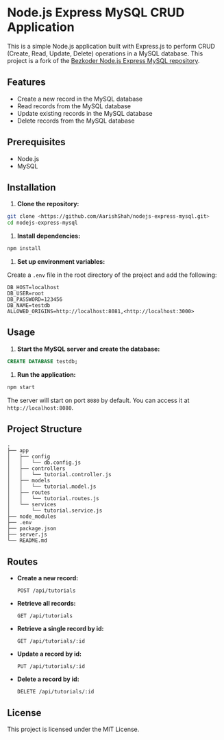 # Node.js Express MySQL CRUD Application

This is a simple Node.js application built with Express.js to perform CRUD (Create, Read, Update, Delete) operations in a MySQL database. This project is a fork of the [Bezkoder Node.js Express MySQL repository](https://github.com/bezkoder/nodejs-express-mysql).

## Features

- Create a new record in the MySQL database
- Read records from the MySQL database
- Update existing records in the MySQL database
- Delete records from the MySQL database

## Prerequisites

- Node.js
- MySQL

## Installation

1. **Clone the repository:**

```bash
git clone <https://github.com/AarishShah/nodejs-express-mysql.git>
cd nodejs-express-mysql

```

1. **Install dependencies:**

```bash
npm install

```

1. **Set up environment variables:**

Create a `.env` file in the root directory of the project and add the following:

```
DB_HOST=localhost
DB_USER=root
DB_PASSWORD=123456
DB_NAME=testdb
ALLOWED_ORIGINS=http://localhost:8081,<http://localhost:3000>

```

## Usage

1. **Start the MySQL server and create the database:**

```sql
CREATE DATABASE testdb;

```

1. **Run the application:**

```bash
npm start

```

The server will start on port `8080` by default. You can access it at `http://localhost:8080`.

## Project Structure

```
.
├── app
│   ├── config
│   │   └── db.config.js
│   ├── controllers
│   │   └── tutorial.controller.js
│   ├── models
│   │   └── tutorial.model.js
│   ├── routes
│   │   └── tutorial.routes.js
│   └── services
│       └── tutorial.service.js
├── node_modules
├── .env
├── package.json
├── server.js
└── README.md

```

## Routes

- **Create a new record:**
    
    ```
    POST /api/tutorials
    
    ```
    
- **Retrieve all records:**
    
    ```
    GET /api/tutorials
    
    ```
    
- **Retrieve a single record by id:**
    
    ```
    GET /api/tutorials/:id
    
    ```
    
- **Update a record by id:**
    
    ```
    PUT /api/tutorials/:id
    
    ```
    
- **Delete a record by id:**
    
    ```
    DELETE /api/tutorials/:id
    
    ```
    

## License

This project is licensed under the MIT License.